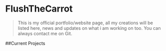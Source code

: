 # FlushTheCarrot

> This is my official portfolio/website page, all my creations will be listed here, news and updates on what i am working on too.
> You can always contact me on Git.

##Current Projects
